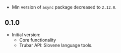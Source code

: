 
- Min version of `async` package decreased to `2.12.0`.
## 0.1.0

- Initial version:
  - Core functionality
  - Trubar API: Slovene language tools.
